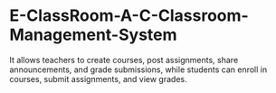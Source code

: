 # E-ClassRoom-A-C-Classroom-Management-System
It allows teachers to create courses, post assignments, share announcements, and grade submissions, while students can enroll in courses, submit assignments, and view grades. 
